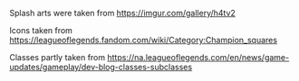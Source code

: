 Splash arts were taken from https://imgur.com/gallery/h4tv2

Icons taken from https://leagueoflegends.fandom.com/wiki/Category:Champion_squares

Classes partly taken from https://na.leagueoflegends.com/en/news/game-updates/gameplay/dev-blog-classes-subclasses
